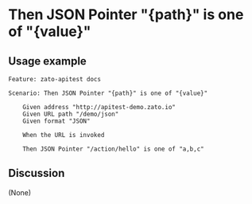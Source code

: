 
Then JSON Pointer "{path}" is one of "{value}"
=============================================================================================================

Usage example
-------------

```
Feature: zato-apitest docs

Scenario: Then JSON Pointer "{path}" is one of "{value}"

    Given address "http://apitest-demo.zato.io"
    Given URL path "/demo/json"
    Given format "JSON"

    When the URL is invoked

    Then JSON Pointer "/action/hello" is one of "a,b,c"
```

Discussion
----------

(None)
